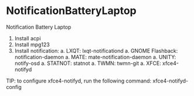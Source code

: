 # NotificationBatteryLaptop
Notification Battery Laptop

1. Install acpi
1. Install mpg123
1. Install notification:
    a.  LXQT: lxqt-notificationd
    a.  GNOME Flashback: notification-daemon
    a.  MATE: mate-notification-daemon
    a.  UNITY: notify-osd
    a.  STATNOT: statnot
    a.  TWMN: twmn-git
    a.  XFCE: xfce4-notifyd

TIP: to configure xfce4-notifyd, run the following 
command: xfce4-notifyd-config


